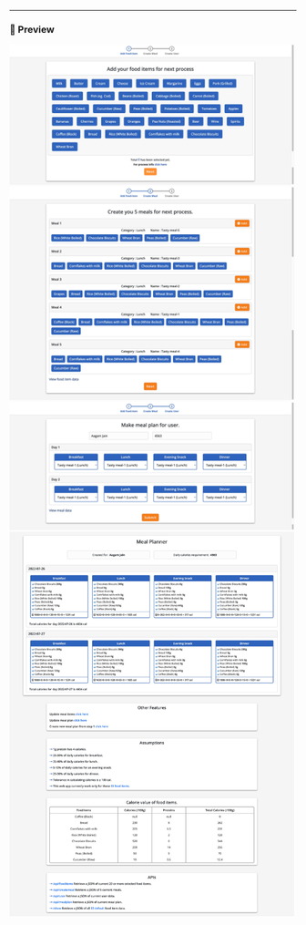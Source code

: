-----

### 🔎 Preview
 <img src=https://github.com/getlost01/temp/blob/c27a5677f3b6c033e3f9560a468916b4f1da544a/images/fooditem-page.png width="500"/>
 <img src=https://github.com/getlost01/temp/blob/c27a5677f3b6c033e3f9560a468916b4f1da544a/images/createmeal-page.png width="500"/>
 <img src=https://github.com/getlost01/temp/blob/c27a5677f3b6c033e3f9560a468916b4f1da544a/images/createuser-page.png width="500"/>
 <img src=https://github.com/getlost01/temp/blob/c27a5677f3b6c033e3f9560a468916b4f1da544a/images/mealshow-page.png width="500"/>
